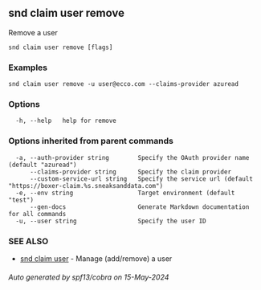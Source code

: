 ## snd claim user remove

Remove a user

```
snd claim user remove [flags]
```

### Examples

```
snd claim user remove -u user@ecco.com --claims-provider azuread
```

### Options

```
  -h, --help   help for remove
```

### Options inherited from parent commands

```
  -a, --auth-provider string        Specify the OAuth provider name (default "azuread")
      --claims-provider string      Specify the claim provider
      --custom-service-url string   Specify the service url (default "https://boxer-claim.%s.sneaksanddata.com")
  -e, --env string                  Target environment (default "test")
      --gen-docs                    Generate Markdown documentation for all commands
  -u, --user string                 Specify the user ID
```

### SEE ALSO

* [snd claim user](snd_claim_user.md)	 - Manage (add/remove) a user

###### Auto generated by spf13/cobra on 15-May-2024
